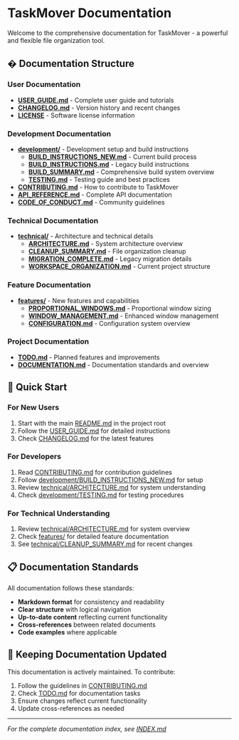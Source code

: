 # TaskMover Documentation

Welcome to the comprehensive documentation for TaskMover - a powerful and flexible file organization tool.

## � Documentation Structure

### **User Documentation**
- **[USER_GUIDE.md](USER_GUIDE.md)** - Complete user guide and tutorials
- **[CHANGELOG.md](CHANGELOG.md)** - Version history and recent changes
- **[LICENSE](LICENSE)** - Software license information

### **Development Documentation** 
- **[development/](development/)** - Development setup and build instructions
  - **[BUILD_INSTRUCTIONS_NEW.md](development/BUILD_INSTRUCTIONS_NEW.md)** - Current build process
  - **[BUILD_INSTRUCTIONS.md](development/BUILD_INSTRUCTIONS.md)** - Legacy build instructions
  - **[BUILD_SUMMARY.md](development/BUILD_SUMMARY.md)** - Comprehensive build system overview
  - **[TESTING.md](development/TESTING.md)** - Testing guide and best practices
- **[CONTRIBUTING.md](CONTRIBUTING.md)** - How to contribute to TaskMover
- **[API_REFERENCE.md](API_REFERENCE.md)** - Complete API documentation
- **[CODE_OF_CONDUCT.md](CODE_OF_CONDUCT.md)** - Community guidelines

### **Technical Documentation**
- **[technical/](technical/)** - Architecture and technical details
  - **[ARCHITECTURE.md](technical/ARCHITECTURE.md)** - System architecture overview
  - **[CLEANUP_SUMMARY.md](technical/CLEANUP_SUMMARY.md)** - File organization cleanup
  - **[MIGRATION_COMPLETE.md](technical/MIGRATION_COMPLETE.md)** - Legacy migration details
  - **[WORKSPACE_ORGANIZATION.md](technical/WORKSPACE_ORGANIZATION.md)** - Current project structure

### **Feature Documentation**
- **[features/](features/)** - New features and capabilities
  - **[PROPORTIONAL_WINDOWS.md](features/PROPORTIONAL_WINDOWS.md)** - Proportional window sizing
  - **[WINDOW_MANAGEMENT.md](features/WINDOW_MANAGEMENT.md)** - Enhanced window management
  - **[CONFIGURATION.md](features/CONFIGURATION.md)** - Configuration system overview

### **Project Documentation**
- **[TODO.md](TODO.md)** - Planned features and improvements
- **[DOCUMENTATION.md](DOCUMENTATION.md)** - Documentation standards and overview

## 🚀 Quick Start

### For New Users
1. Start with the main [README.md](../README.md) in the project root
2. Follow the [USER_GUIDE.md](USER_GUIDE.md) for detailed instructions
3. Check [CHANGELOG.md](CHANGELOG.md) for the latest features

### For Developers
1. Read [CONTRIBUTING.md](CONTRIBUTING.md) for contribution guidelines
2. Follow [development/BUILD_INSTRUCTIONS_NEW.md](development/BUILD_INSTRUCTIONS_NEW.md) for setup
3. Review [technical/ARCHITECTURE.md](technical/ARCHITECTURE.md) for system understanding
4. Check [development/TESTING.md](development/TESTING.md) for testing procedures

### For Technical Understanding
1. Review [technical/ARCHITECTURE.md](technical/ARCHITECTURE.md) for system overview
2. Check [features/](features/) for detailed feature documentation
3. See [technical/CLEANUP_SUMMARY.md](technical/CLEANUP_SUMMARY.md) for recent changes

## 📋 Documentation Standards

All documentation follows these standards:
- **Markdown format** for consistency and readability
- **Clear structure** with logical navigation
- **Up-to-date content** reflecting current functionality
- **Cross-references** between related documents
- **Code examples** where applicable

## 🔄 Keeping Documentation Updated

This documentation is actively maintained. To contribute:
1. Follow the guidelines in [CONTRIBUTING.md](CONTRIBUTING.md)
2. Check [TODO.md](TODO.md) for documentation tasks
3. Ensure changes reflect current functionality
4. Update cross-references as needed

---

*For the complete documentation index, see [INDEX.md](INDEX.md)*
